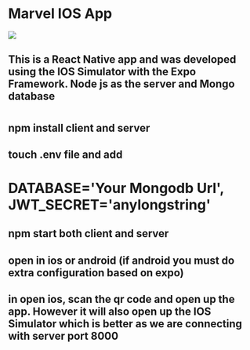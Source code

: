 # Marvel IOS App

![](https://github.com/aimanskie/marvel/blob/main/marvel%20mobile.gif)

## This is a React Native app and was developed using the IOS Simulator with the Expo Framework. Node js as the server and Mongo database

#

## npm install client and server

## touch .env file and add

#

# DATABASE='Your Mongodb Url', JWT_SECRET='anylongstring'

## npm start both client and server

## open in ios or android (if android you must do extra configuration based on expo)

## in open ios, scan the qr code and open up the app. However it will also open up the IOS Simulator which is better as we are connecting with server port 8000
